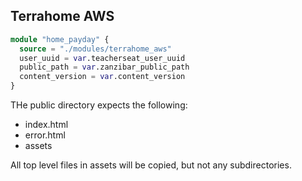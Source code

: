 ## Terrahome AWS
```tf
module "home_payday" {
  source = "./modules/terrahome_aws"
  user_uuid = var.teacherseat_user_uuid
  public_path = var.zanzibar_public_path
  content_version = var.content_version
}
```
THe public directory expects the following:

- index.html
- error.html
- assets

All top level files in assets will be copied, but not any subdirectories.